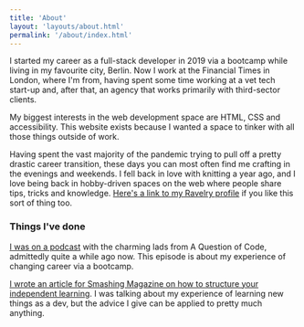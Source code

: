 ```yaml
---
title: 'About'
layout: 'layouts/about.html'
permalink: '/about/index.html'
---
```


I started my career as a full-stack developer in 2019 via a bootcamp while living in my favourite city, Berlin. Now I work at the Financial Times in London, where I'm from, having spent some time working at a vet tech start-up and, after that, an agency that works primarily with third-sector clients.

My biggest interests in the web development space are HTML, CSS and accessibility. This website exists because I wanted a space to tinker with all those things outside of work.

Having spent the vast majority of the pandemic trying to pull off a pretty drastic career transition, these days you can most often find me crafting in the evenings and weekends. I fell back in love with knitting a year ago, and I love being back in hobby-driven spaces on the web where people share tips, tricks and knowledge. [Here's a link to my Ravelry profile](https://www.ravelry.com/people/torahwilcox) if you like this sort of thing too.

### Things I've done

[I was on a podcast](https://aquestionofcode.com/68-are-bootcamps-worth-doing-kirsty-simmonds/) with the charming lads from A Question of Code, admittedly quite a while ago now. This episode is about my experience of changing career via a bootcamp.

[I wrote an article for Smashing Magazine on how to structure your independent learning](https://www.smashingmagazine.com/2021/02/building-personal-learning-curriculum/). I was talking about my experience of learning new things as a dev, but the advice I give can be applied to pretty much anything.
